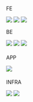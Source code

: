 
<div>
  <p>FE</p>
  <img src="https://img.shields.io/badge/React.js-61DAFB?style=flat-square&logo=React&logoColor=black"/>
  <img src="https://img.shields.io/badge/Next.js-000000?style=flat-square&logo=Next.js&logoColor=white"/>
  <img src="https://img.shields.io/badge/Vue.js-4FC08D?style=flat-square&logo=Vue.js&logoColor=white"/>
</div>


<div style="margin-bottom: 20px;">
  <p>BE</p>
  <img src="https://img.shields.io/badge/java-007396?style=flat-square&logo=java&logoColor=white"/>
  <img src="https://img.shields.io/badge/Spring-6DB33F?style=flat-square&logo=Spring&logoColor=white"/>
  <img src="https://img.shields.io/badge/Kotlin-B100CD?style=flat-square&logo=Kotlin&logoColor=white"/>
</div>

<div style="margin-bottom: 20px;">
  <p>APP</p>
  <img src="https://img.shields.io/badge/Kotlin-007396?style=flat-square&logo=Kotlin&logoColor=white"/>
</div>

<div style="margin-bottom: 20px;">
  <p>INFRA</p>
  <img src="https://img.shields.io/badge/Docker-007396?style=flat-square&logo=Docker&logoColor=white"/>
  <img src="https://img.shields.io/badge/Kubenetes-007396?style=flat-square&logo=Kubenetes&logoColor=white"/>
</div>





